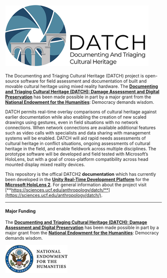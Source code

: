 ![](images/logo_small.png)
---

The Documenting and Triaging Cultural Heritage (DATCH) project is open-source software for field assessment and documentation of built and movable cultural heritage using mixed reality hardware. The [**Documenting and Triaging Cultural Heritage (DATCH): Damage Assessment and Digital Preservation**](https://securegrants.neh.gov/publicquery/main.aspx?f=1&gn=HAA-277278-21) has been made possible in part by a major grant from the [**National Endowment for the Humanities**](https://www.neh.gov/): Democracy demands wisdom.




DATCH permits real-time overlay comparisons of cultural heritage against earlier documentation while also enabling the creation of new scaled drawings using gestures, even in field situations with no network connections. When network connections are available additional features such as video calls with specialists and data sharing with management systems will be enabled. DATCH will aid rapid needs assessments of cultural heritage in conflict situations, ongoing assessments of cultural heritage in the field, and enable fieldwork across multiple disciplines. The prototype software will be developed and field tested with Microsoft’s HoloLens, but with a goal of cross-platform compatibility across head mounted display mixed reality devices.

This repository is the offical DATCH2 **documentation** which has currently been developed in the [**Unity Real-Time Development Platform**](https://unity.com/) for the [**Microsoft HoloLens 2**](https://www.microsoft.com/en-au/hololens). For general information about the project visit [**https://sciences.ucf.edu/anthropology/datch/**](https://sciences.ucf.edu/anthropology/datch/).


---
#### Major Funding
The [**Documenting and Triaging Cultural Heritage (DATCH): Damage Assessment and Digital Preservation**](https://securegrants.neh.gov/publicquery/main.aspx?f=1&gn=HAA-277278-21) has been made possible in part by a major grant from the [**National Endowment for the Humanities**](https://www.neh.gov/): Democracy demands wisdom.

![](images/neh-scaled2.png)